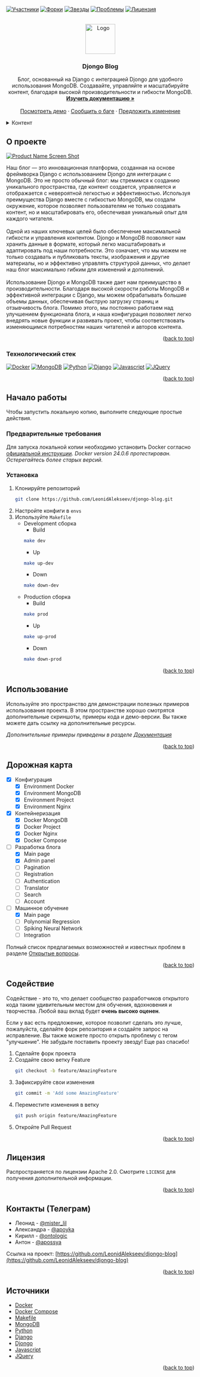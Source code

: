 <a name="readme-top"></a>



<!-- PROJECT SHIELDS -->
[![Участники][contributors-shield]][contributors-url]
[![Форки][forks-shield]][forks-url]
[![Звезды][stars-shield]][stars-url]
[![Проблемы][issues-shield]][issues-url]
[![Лицензия][license-shield]][license-url]



<!-- PROJECT LOGO -->
<br />
<div align="center">
  <a href="https://github.com/LeonidAlekseev/djongo-blog">
    <img src="assets/logo.png" alt="Logo" height="80">
  </a>

<h3 align="center">Djongo Blog</h3>

  <p align="center">
    Блог, основанный на Django с интеграцией Djongo для удобного использования MongoDB. Создавайте, управляйте и масштабируйте контент, благодаря высокой производительности и гибкости MongoDB.
    <br />
    <a href="https://github.com/LeonidAlekseev/djongo-blog"><strong>Изучить документацию »</strong></a>
    <br />
    <br />
    <a href="http://31.129.100.203:8080">Посмотреть демо</a>
    ·
    <a href="https://github.com/LeonidAlekseev/djongo-blog/issues">Сообщить о баге</a>
    ·
    <a href="https://github.com/LeonidAlekseev/djongo-blog/issues">Предложить изменение</a>
  </p>
</div>



<!-- Содержание -->
<details>
  <summary>Контент</summary>
  <ol>
    <li>
      <a href="#о-проекте">О проекте</a>
      <ul>
        <li><a href="#технологический-стек">Технологический стек</a></li>
      </ul>
    </li>
    <li>
      <a href="#начало-работы">Начало работы</a>
      <ul>
        <li><a href="#предварительные-требования">Предварительные требования</a></li>
        <li><a href="#установка">Установка</a></li>
      </ul>
    </li>
    <li><a href="#использование">Использование</a></li>
    <li><a href="#дорожная-карта">Дорожная карта</a></li>
    <li><a href="#содействие">Содействие</a></li>
    <li><a href="#лицензия">Лицензия</a></li>
    <li><a href="#контакты">Контакты</a></li>
    <li><a href="#примечания">Примечания</a></li>
  </ol>
</details>



<!-- О проекте -->
## О проекте

[![Product Name Screen Shot][product-screenshot]](http://31.129.100.203:8080)

Наш блог — это инновационная платформа, созданная на основе фреймворка Django с использованием Djongo для интеграции с MongoDB. Это не просто обычный блог: мы стремимся к созданию уникального пространства, где контент создается, управляется и отображается с невероятной легкостью и эффективностью. Используя преимущества Django вместе с гибкостью MongoDB, мы создали окружение, которое позволяет пользователям не только создавать контент, но и масштабировать его, обеспечивая уникальный опыт для каждого читателя.
<br />
<br />
Одной из наших ключевых целей было обеспечение максимальной гибкости и управления контентом. Djongo и MongoDB позволяют нам хранить данные в формате, который легко масштабировать и адаптировать под наши потребности. Это означает, что мы можем не только создавать и публиковать тексты, изображения и другие материалы, но и эффективно управлять структурой данных, что делает наш блог максимально гибким для изменений и дополнений.
<br />
<br />
Использование Djongo и MongoDB также дает нам преимущество в производительности. Благодаря высокой скорости работы MongoDB и эффективной интеграции с Django, мы можем обрабатывать большие объемы данных, обеспечивая быструю загрузку страниц и отзывчивость блога. Помимо этого, мы постоянно работаем над улучшением функционала блога, и наша конфигурация позволяет легко внедрять новые функции и развивать проект, чтобы соответствовать изменяющимся потребностям наших читателей и авторов контента.

<p align="right">(<a href="#readme-top">back to top</a>)</p>



### Технологический стек

[![Docker][Docker.com]][Docker-url]
[![MongoDB][MongoDB.com]][MongoDB-url]
[![Python][Python.org]][Python-url]
[![Django][Django.com]][Django-url]
[![Javascript][Javascript.com]][Javascript-url]
[![JQuery][JQuery.com]][JQuery-url]

<p align="right">(<a href="#readme-top">back to top</a>)</p>



<!-- Начало работы -->
## Начало работы

Чтобы запустить локальную копию, выполните следующие простые действия.

### Предварительные требования

Для запуска локальной копии необходимо установить Docker согласно [официальной инструкции](https://docs.docker.com/engine/install/).
_Docker version 24.0.6 протестирован. Остерегайтесь более старых версий._

### Установка

1. Клонируйте репозиторий
   ```sh
   git clone https://github.com/LeonidAlekseev/djongo-blog.git
   ```
2. Настройте конфиги в `envs`
3. Используйте `Makefile`
    - Development сборка
        - Build
        ```sh
        make dev
        ```
        - Up
        ```sh
        make up-dev
        ```
        - Down
        ```sh
        make down-dev
        ```
    - Production сборка
        - Build
        ```sh
        make prod
        ```
        - Up
        ```sh
        make up-prod
        ```
        - Down
        ```sh
        make down-prod
        ```

<p align="right">(<a href="#readme-top">back to top</a>)</p>



<!-- Использование -->
## Использование

Используйте это пространство для демонстрации полезных примеров использования проекта. В этом пространстве хорошо смотрятся дополнительные скриншоты, примеры кода и демо-версии. Вы также можете дать ссылку на дополнительные ресурсы.

_Дополнительные примеры приведены в разделе [Документация](https://example.com)_

<p align="right">(<a href="#readme-top">back to top</a>)</p>



<!-- Дорожная карта -->
## Дорожная карта

- [x] Конфигурация
    - [x] Environment Docker
    - [x] Environment MongoDB
    - [x] Environment Project
    - [x] Environment Nginx
- [x] Контейнеризация
    - [x] Docker MongoDB
    - [x] Docker Project
    - [x] Docker Nginx
    - [x] Docker Compose
- [ ] Разработка блога
    - [x] Main page
    - [x] Admin panel
    - [ ] Pagination
    - [ ] Registration
    - [ ] Authentication
    - [ ] Translator
    - [ ] Search
    - [ ] Account
- [ ] Машинное обучение
    - [x] Main page
    - [ ] Polynomial Regression 
    - [ ] Spiking Neural Network
    - [ ] Integration

Полный список предлагаемых возможностей и известных проблем в разделе [Открытые вопросы](https://github.com/LeonidAlekseev/djongo-blog/issues).

<p align="right">(<a href="#readme-top">back to top</a>)</p>



<!-- Содействие -->
## Содействие

Содействие - это то, что делает сообщество разработчиков открытого кода таким удивительным местом для обучения, вдохновения и творчества. Любой ваш вклад будет **очень высоко оценен**.

Если у вас есть предложение, которое позволит сделать это лучше, пожалуйста, сделайте форк репозитория и создайте запрос на исправление. Вы также можете просто открыть проблему с тегом "улучшение".
Не забудьте поставить проекту звезду! Еще раз спасибо!

1. Сделайте форк проекта
2. Создайте свою ветку Feature
   ```sh
   git checkout -b feature/AmazingFeature
   ```
3. Зафиксируйте свои изменения
   ```sh
   git commit -m 'Add some AmazingFeature'
   ```
4. Переместите изменения в ветку
   ```sh
   git push origin feature/AmazingFeature
   ```
5. Откройте Pull Request

<p align="right">(<a href="#readme-top">back to top</a>)</p>



<!-- ЛИЦЕНЗИЯ -->
## Лицензия

Распространяется по лицензии Apache 2.0. Смотрите `LICENSE` для получения дополнительной информации.

<p align="right">(<a href="#readme-top">back to top</a>)</p>



<!-- Контакты -->
## Контакты (Телеграм)

* Леонид - [@mister_lil](https://t.me/mister_lil)
* Александра - [@apoyka](https://t.me/apoyka)
* Кирилл - [@ontologic](https://t.me/ontologic)
* Антон - [@apossya](https://t.me/apossya)

Ссылка на проект: [https://github.com/LeonidAlekseev/djongo-blog](https://github.com/LeonidAlekseev/djongo-blog)

<p align="right">(<a href="#readme-top">back to top</a>)</p>



<!-- Примечания -->
## Источники

* [Docker](https://docker.com)
* [Docker Compose](https://docs.docker.com/compose)
* [Makefile](https://wikipedia.org/wiki/Makefile)
* [MongoDB](https://mongodb.com)
* [Python](https://python.org)
* [Django](https://djangoproject.com)
* [Djongo](https://djongomapper.com)
* [Javascript](https://javascript.com)
* [JQuery](https://jquery.com)

<p align="right">(<a href="#readme-top">back to top</a>)</p>



<!-- MARKDOWN LINKS & IMAGES -->
<!-- https://www.markdownguide.org/basic-syntax/#reference-style-links -->
[contributors-shield]: https://img.shields.io/github/contributors/LeonidAlekseev/djongo-blog.svg?style=for-the-badge
[contributors-url]: https://github.com/LeonidAlekseev/djongo-blog/graphs/contributors
[forks-shield]: https://img.shields.io/github/forks/LeonidAlekseev/djongo-blog.svg?style=for-the-badge
[forks-url]: https://github.com/LeonidAlekseev/djongo-blog/network/members
[stars-shield]: https://img.shields.io/github/stars/LeonidAlekseev/djongo-blog.svg?style=for-the-badge
[stars-url]: https://github.com/LeonidAlekseev/djongo-blog/stargazers
[issues-shield]: https://img.shields.io/github/issues/LeonidAlekseev/djongo-blog.svg?style=for-the-badge
[issues-url]: https://github.com/LeonidAlekseev/djongo-blog/issues
[license-shield]: https://img.shields.io/github/license/LeonidAlekseev/djongo-blog.svg?style=for-the-badge
[license-url]: https://github.com/LeonidAlekseev/djongo-blog/blob/main/LICENSE
[linkedin-shield]: https://img.shields.io/badge/-LinkedIn-black.svg?style=for-the-badge&logo=linkedin&colorB=555
[linkedin-url]: https://linkedin.com/in/linkedin_username
[product-screenshot]: assets/screenshot.png
[Docker.com]: https://img.shields.io/badge/docker-%230db7ed.svg?style=for-the-badge&logo=docker&logoColor=white
[Docker-url]: https://docker.com/
[MongoDB.com]: https://img.shields.io/badge/MongoDB-%234ea94b.svg?style=for-the-badge&logo=mongodb&logoColor=white
[MongoDB-url]: https://mongodb.com/
[Python.org]: https://img.shields.io/badge/python-3670A0?style=for-the-badge&logo=python&logoColor=ffdd54
[Python-url]: https://python.org/
[Django.com]: https://img.shields.io/badge/django-%23092E20.svg?style=for-the-badge&logo=django&logoColor=white
[Django-url]: https://djangoproject.com/
[Javascript.com]: https://img.shields.io/badge/javascript-%23323330.svg?style=for-the-badge&logo=javascript&logoColor=%23F7DF1E
[Javascript-url]: https://https://www.javascript.com/
[JQuery.com]: https://img.shields.io/badge/jQuery-0769AD?style=for-the-badge&logo=jquery&logoColor=white
[JQuery-url]: https://jquery.com/
[Next.js]: https://img.shields.io/badge/next.js-000000?style=for-the-badge&logo=nextdotjs&logoColor=white
[Next-url]: https://nextjs.org/
[React.js]: https://img.shields.io/badge/React-20232A?style=for-the-badge&logo=react&logoColor=61DAFB
[React-url]: https://reactjs.org/
[Vue.js]: https://img.shields.io/badge/Vue.js-35495E?style=for-the-badge&logo=vuedotjs&logoColor=4FC08D
[Vue-url]: https://vuejs.org/
[Angular.io]: https://img.shields.io/badge/Angular-DD0031?style=for-the-badge&logo=angular&logoColor=white
[Angular-url]: https://angular.io/
[Svelte.dev]: https://img.shields.io/badge/Svelte-4A4A55?style=for-the-badge&logo=svelte&logoColor=FF3E00
[Svelte-url]: https://svelte.dev/
[Laravel.com]: https://img.shields.io/badge/Laravel-FF2D20?style=for-the-badge&logo=laravel&logoColor=white
[Laravel-url]: https://laravel.com
[Bootstrap.com]: https://img.shields.io/badge/Bootstrap-563D7C?style=for-the-badge&logo=bootstrap&logoColor=white
[Bootstrap-url]: https://getbootstrap.com

